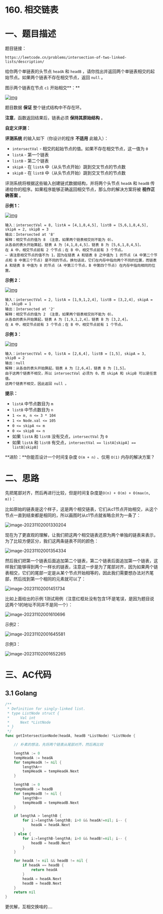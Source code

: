 # 160. 相交链表

# 一、题目描述

题目链接： 

```
https://leetcode.cn/problems/intersection-of-two-linked-lists/description/
```



给你两个单链表的头节点 `headA` 和 `headB` ，请你找出并返回两个单链表相交的起始节点。如果两个链表不存在相交节点，返回 `null` 。

图示两个链表在节点 `c1` 开始相交**：**

[![img](README.assets/160_statement.png)](https://assets.leetcode-cn.com/aliyun-lc-upload/uploads/2018/12/14/160_statement.png)

题目数据 **保证** 整个链式结构中不存在环。

**注意**，函数返回结果后，链表必须 **保持其原始结构** 。

**自定义评测：**

**评测系统** 的输入如下（你设计的程序 **不适用** 此输入）：

- `intersectVal` - 相交的起始节点的值。如果不存在相交节点，这一值为 `0`
- `listA` - 第一个链表
- `listB` - 第二个链表
- `skipA` - 在 `listA` 中（从头节点开始）跳到交叉节点的节点数
- `skipB` - 在 `listB` 中（从头节点开始）跳到交叉节点的节点数

评测系统将根据这些输入创建链式数据结构，并将两个头节点 `headA` 和 `headB` 传递给你的程序。如果程序能够正确返回相交节点，那么你的解决方案将被 **视作正确答案** 。

 

**示例 1：**

[![img](README.assets/160_example_1_1.png)](https://assets.leetcode.com/uploads/2018/12/13/160_example_1.png)

```
输入：intersectVal = 8, listA = [4,1,8,4,5], listB = [5,6,1,8,4,5], skipA = 2, skipB = 3
输出：Intersected at '8'
解释：相交节点的值为 8 （注意，如果两个链表相交则不能为 0）。
从各自的表头开始算起，链表 A 为 [4,1,8,4,5]，链表 B 为 [5,6,1,8,4,5]。
在 A 中，相交节点前有 2 个节点；在 B 中，相交节点前有 3 个节点。
— 请注意相交节点的值不为 1，因为在链表 A 和链表 B 之中值为 1 的节点 (A 中第二个节点和 B 中第三个节点) 是不同的节点。换句话说，它们在内存中指向两个不同的位置，而链表 A 和链表 B 中值为 8 的节点 (A 中第三个节点，B 中第四个节点) 在内存中指向相同的位置。
```

 

**示例 2：**

[![img](README.assets/160_example_2.png)](https://assets.leetcode.com/uploads/2018/12/13/160_example_2.png)

```
输入：intersectVal = 2, listA = [1,9,1,2,4], listB = [3,2,4], skipA = 3, skipB = 1
输出：Intersected at '2'
解释：相交节点的值为 2 （注意，如果两个链表相交则不能为 0）。
从各自的表头开始算起，链表 A 为 [1,9,1,2,4]，链表 B 为 [3,2,4]。
在 A 中，相交节点前有 3 个节点；在 B 中，相交节点前有 1 个节点。
```

**示例 3：**

[![img](README.assets/160_example_3.png)](https://assets.leetcode.com/uploads/2018/12/13/160_example_3.png)

```
输入：intersectVal = 0, listA = [2,6,4], listB = [1,5], skipA = 3, skipB = 2
输出：null
解释：从各自的表头开始算起，链表 A 为 [2,6,4]，链表 B 为 [1,5]。
由于这两个链表不相交，所以 intersectVal 必须为 0，而 skipA 和 skipB 可以是任意值。
这两个链表不相交，因此返回 null 。
```

 

**提示：**

- `listA` 中节点数目为 `m`
- `listB` 中节点数目为 `n`
- `1 <= m, n <= 3 * 104`
- `1 <= Node.val <= 105`
- `0 <= skipA <= m`
- `0 <= skipB <= n`
- 如果 `listA` 和 `listB` 没有交点，`intersectVal` 为 `0`
- 如果 `listA` 和 `listB` 有交点，`intersectVal == listA[skipA] == listB[skipB]`

 

**进阶：**你能否设计一个时间复杂度 `O(m + n)` 、仅用 `O(1)` 内存的解决方案？



# 二、思路

先把尾部对齐，然后再进行比较，但是时间复杂度是`O(n) + O(m) + O(max(n, m))`： 

比如原始的链表是这个样子，这是两个相交链表，它们从c1节点开始相交，从这个节点一直到结束都是相同的，所以画图时从c1节点就省略合并为一条了：

![image-20231102001330204](README.assets/image-20231102001330204.png)

现在为了更直观的理解，让我们把这两个相交链表还原为两个单独的链表来表示，为了比较方便区分，我们这两条链表不同的颜色：

![image-20231102001354334](README.assets/image-20231102001354334.png)

然后我们把第一个链表后面追加第二个链表，第二个链表后面追加第一个链表，这样我们能够得到两个一样长的链表，注意这一步是为了尾部对齐，因为如果两个链表相交，它们的尾部一定是从某个节点开始相等的，因此我们需要想办法对齐尾部，然后找到第一个相同的元素就可以了： 

![image-20231102001451734](README.assets/image-20231102001451734.png)

比如上面给出的示例 1测试用例（注意红框处没有包含1不是笔误，是因为题目说这两个1的地址不同并不是同一个）：

![image-20231102001610696](README.assets/image-20231102001610696.png)

示例2：

![image-20231102001645581](README.assets/image-20231102001645581.png)

示例3：

![image-20231102001652265](README.assets/image-20231102001652265.png)







# 三、AC代码

## 3.1 Golang

```go
/**
 * Definition for singly-linked list.
 * type ListNode struct {
 *     Val int
 *     Next *ListNode
 * }
 */
func getIntersectionNode(headA, headB *ListNode) *ListNode {

    // 朴素的想法，先将两个链表从尾部对齐，然后再比较 

    lengthA := 0 
    tempHeadA := headA 
    for tempHeadA != nil {
        lengthA++ 
        tempHeadA = tempHeadA.Next 
    }

    lengthB := 0 
    tempHeadB := headB 
    for tempHeadB != nil {
        lengthB++ 
        tempHeadB = tempHeadB.Next 
    }

    if lengthA > lengthB {
        for i:=lengthA-lengthB; i>0 && headA!=nil; i-- {
            headA = headA.Next 
        }
    } else {
        for i:=lengthB-lengthA; i>0 && headB!=nil; i-- {
            headB = headB.Next 
        }
    }

    for headA != nil && headB != nil {
        if headA == headB {
            return headA 
        }
        headA = headA.Next 
        headB = headB.Next 
    }
    return nil  
}
```



更优解，互相交换啥的....















